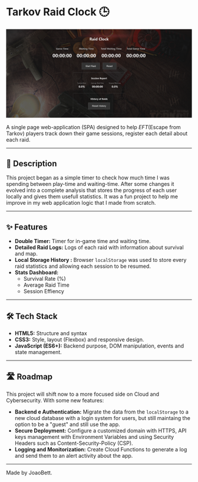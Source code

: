 #  Tarkov Raid Clock 🕒

![Tarkov Raid Clock Screenshot](img/mainScreen.png)

A single page web-application (SPA) designed to help *EFT*(Escape from Tarkov) players track down their game sessions, register each detail about each raid.

---

## 📜 Description

This project began as a simple timer to check how much time I was spending between play-time and waiting-time. After some changes it evolved into a complete analysis that stores the progress of each user locally and gives them usefull statistics.
It was a fun project to help me improve in my web application logic that I made from scratch.

---

## ✨ Features

* **Double Timer:** Timer for in-game time and waiting time.
* **Detailed Raid Logs:** Logs of each raid with information about survival and map.
* **Local Storage History :** Browser `localStorage` was used to store every raid statistics and allowing each session to be resumed.
* **Stats Dashboard:** 
    * Survival Rate (%)
    * Average Raid Time
    * Session Effiency 

---

## 🛠️ Tech Stack

* **HTML5:** Structure and syntax
* **CSS3:** Style, layout (Flexbox) and responsive design.
* **JavaScript (ES6+):** Backend purpose, DOM manipulation, events and state management.

---

## 🛣️ Roadmap

This project will shift now to a more focused side on Cloud and Cybersecurity. With some new features:

* **Backend e Authentication:** Migrate the data from the `localStorage` to a new cloud database with a login system for users, but still maintaing the option to be a "guest" and still use the app.
* **Secure Deployment:** Configure a customized domain with HTTPS, API keys management with Environment Variables and using Security Headers such as Content-Security-Policy (CSP).
* **Logging and Monitorization:** Create Cloud Functions to generate a log and send them to an alert activity about the app.

---

Made by JoaoBett.